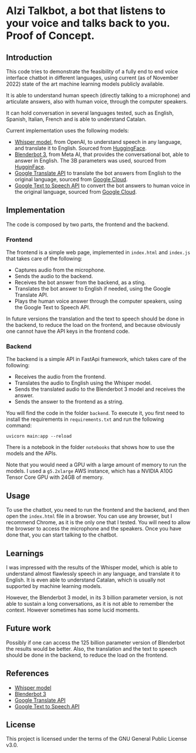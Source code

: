 # Alzi Talkbot, a bot that listens to your voice and talks back to you. Proof of Concept.

## Introduction

This code tries to demonstrate the feasibility of a fully end to end voice interface chatbot in different languages, using current (as of November 2022) state of the art machine learning models publicly available.

It is able to understand human speech (directly talking to a microphone) and articulate answers, also with human voice, through the computer speakers.

It can hold conversation in several languages tested, such as English, Spanish, Italian, French and is able to understand Catalan.

Current implementation uses the following models:

- [Whisper model](https://openai.com/blog/whisper/), from OpenAI, to understand speech in any language, and translate it to English. Sourced from [HuggingFace](https://huggingface.co/openai/whisper-large).
- [Blenderbot 3](https://ai.facebook.com/blog/blenderbot-3-a-175b-parameter-publicly-available-chatbot-that-improves-its-skills-and-safety-over-time/), from Meta AI, that provides the conversational bot, able to answer in English. The 3B parameters was used, sourced from [HugginFace](https://huggingface.co/facebook/blenderbot-3B).
- [Google Translate API](https://cloud.google.com/translate) to translate the bot answers from English to the original language, sourced from [Google Cloud](https://cloud.google.com/translate/docs/basic/setup-basic).
- [Google Text to Speech API](https://cloud.google.com/text-to-speech) to convert the bot answers to human voice in the original language, sourced from [Google Cloud](https://cloud.google.com/text-to-speech/docs/quickstart-client-libraries).

## Implementation

The code is composed by two parts, the frontend and the backend.

### Frontend

The frontend is a simple web page, implemented in `index.html` and `index.js` that takes care of the following:

- Captures audio from the microphone.
- Sends the audio to the backend.
- Receives the bot answer from the backend, as a sting.
- Translates the bot answer to English if needed, using the Google Translate API.
- Plays the human voice answer through the computer speakers, using the Google Text to Speech API.

In future versions the translation and the text to speech should be done in the backend, to reduce the load on the frontend, and because obviously one cannot have the API keys in the frontend code.

### Backend

The backend is a simple API in FastApi framework, which takes care of the following:

- Receives the audio from the frontend.
- Translates the audio to English using the Whisper model.
- Sends the translated audio to the Blenderbot 3 model and receives the answer.
- Sends the answer to the frontend as a string.

You will find the code in the folder `backend`.
To execute it, you first need to install the requirements in `requirements.txt` and run the following command:

`uvicorn main:app --reload`

There is a notebook in the folder `notebooks` that shows how to use the models and the APIs.

Note that you would need a GPU with a large amount of memory to run the models. I used a `g5.2xlarge` AWS instance, which has a NVIDIA A10G Tensor Core GPU with 24GB of memory.

## Usage

To use the chatbot, you need to run the frontend and the backend, and then open the `index.html` file in a browser.
You can use any browser, but I recommend Chrome, as it is the only one that I tested. You will need to allow the browser to access the microphone and the speakers. Once you have done that, you can start talking to the chatbot.

## Learnings

I was impressed with the results of the Whisper model, which is able to understand almost flawlessly speech in any language, and translate it to English. It is even able to understand Catalan, which is usually not supported by machine learning models.

However, the Blenderbot 3 model, in its 3 billion parameter version, is not able to sustain a long conversations, as it is not able to remember the context. However sometimes has some lucid moments.

## Future work

Possibly if one can access the 125 billion parameter version of Blenderbot the results would be better. Also, the translation and the text to speech should be done in the backend, to reduce the load on the frontend.

## References

- [Whisper model](https://openai.com/blog/whisper/)
- [Blenderbot 3](https://ai.facebook.com/blog/blenderbot-3-a-175b-parameter-publicly-available-chatbot-that-improves-its-skills-and-safety-over-time/)
- [Google Translate API](https://cloud.google.com/translate)
- [Google Text to Speech API](https://cloud.google.com/text-to-speech)

## License

This project is licensed under the terms of the GNU General Public License v3.0.
